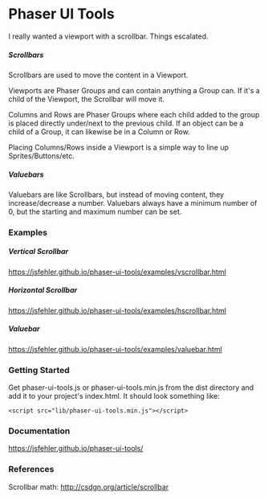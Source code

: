 # Phaser UI Tools
I really wanted a viewport with a scrollbar. Things escalated.

##### Scrollbars
Scrollbars are used to move the content in a Viewport.

Viewports are Phaser Groups and can contain anything a Group can. 
If it's a child of the Viewport, the Scrollbar will move it.
 
Columns and Rows are Phaser Groups where each child added to the group is placed directly under/next to the previous child. If an object can be a child of a Group, it can likewise be in a Column or Row.

Placing Columns/Rows inside a Viewport is a simple way to line up Sprites/Buttons/etc.

##### Valuebars
Valuebars are like Scrollbars, but instead of moving content, they increase/decrease a number.
Valuebars always have a minimum number of 0, but the starting and maximum number can be set.


### Examples

##### Vertical Scrollbar
https://jsfehler.github.io/phaser-ui-tools/examples/vscrollbar.html

##### Horizontal Scrollbar
https://jsfehler.github.io/phaser-ui-tools/examples/hscrollbar.html

##### Valuebar
https://jsfehler.github.io/phaser-ui-tools/examples/valuebar.html

### Getting Started
Get phaser-ui-tools.js or phaser-ui-tools.min.js from the dist directory and add it to your project's index.html.
It should look something like:
```
<script src="lib/phaser-ui-tools.min.js"></script>
```

### Documentation
https://jsfehler.github.io/phaser-ui-tools/

### References
Scrollbar math:
http://csdgn.org/article/scrollbar
